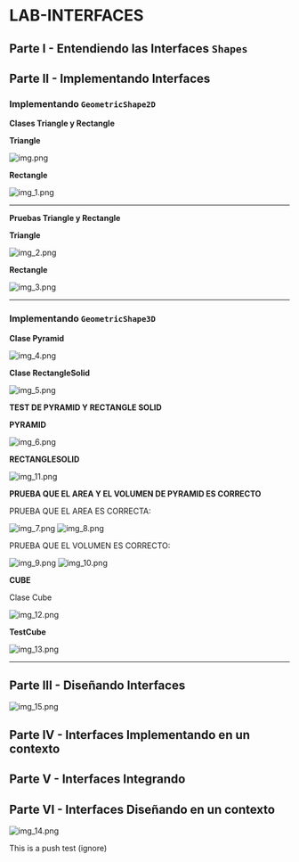 # LAB-INTERFACES



## Parte I - Entendiendo las Interfaces `Shapes`




## Parte II - Implementando Interfaces

### Implementando `GeometricShape2D`

**Clases Triangle y Rectangle**

**Triangle**

![img.png](img.png)

**Rectangle**

![img_1.png](img_1.png)

-------------------------------------------------------------------------------------

**Pruebas Triangle y Rectangle**

**Triangle**

![img_2.png](img_2.png)

**Rectangle**

![img_3.png](img_3.png)


----------------------------------------------------------------------------------------



### Implementando `GeometricShape3D`

**Clase Pyramid**

![img_4.png](img_4.png)

**Clase RectangleSolid**

![img_5.png](img_5.png)


**TEST DE PYRAMID Y RECTANGLE SOLID**

**PYRAMID**

![img_6.png](img_6.png)

**RECTANGLESOLID**

![img_11.png](img_11.png)

**PRUEBA QUE EL AREA Y EL VOLUMEN DE PYRAMID ES CORRECTO**

PRUEBA QUE EL AREA ES CORRECTA:


![img_7.png](img_7.png)
![img_8.png](img_8.png)

PRUEBA QUE EL VOLUMEN ES CORRECTO:

![img_9.png](img_9.png)
![img_10.png](img_10.png)



**CUBE**

Clase Cube

![img_12.png](img_12.png)

**TestCube**

![img_13.png](img_13.png)


-------------------------------------------------------------------------------------


## Parte III - Diseñando Interfaces


![img_15.png](img_15.png)

## Parte IV - Interfaces Implementando en un contexto



 
## Parte V - Interfaces Integrando



## Parte VI - Interfaces Diseñando en un contexto

![img_14.png](img_14.png)



This is a push test (ignore)

